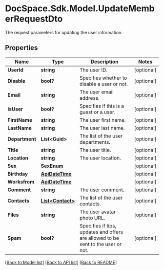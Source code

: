 # DocSpace.Sdk.Model.UpdateMemberRequestDto
The request parameters for updating the user information.

## Properties

Name | Type | Description | Notes
------------ | ------------- | ------------- | -------------
**UserId** | **string** | The user ID. | [optional] 
**Disable** | **bool?** | Specifies whether to disable a user or not. | [optional] 
**Email** | **string** | The user email address. | [optional] 
**IsUser** | **bool?** | Specifies if this is a guest or a user. | [optional] 
**FirstName** | **string** | The user first name. | [optional] 
**LastName** | **string** | The user last name. | [optional] 
**Department** | **List&lt;Guid&gt;** | The list of the user departments. | [optional] 
**Title** | **string** | The user title. | [optional] 
**Location** | **string** | The user location. | [optional] 
**Sex** | **SexEnum** |  | [optional] 
**Birthday** | [**ApiDateTime**](ApiDateTime.md) |  | [optional] 
**Worksfrom** | [**ApiDateTime**](ApiDateTime.md) |  | [optional] 
**Comment** | **string** | The user comment. | [optional] 
**Contacts** | [**List&lt;Contact&gt;**](Contact.md) | The list of the user contacts. | [optional] 
**Files** | **string** | The user avatar photo URL. | [optional] 
**Spam** | **bool?** | Specifies if tips, updates and offers are allowed to be sent to the user or not. | [optional] 

[[Back to Model list]](../README.md#documentation-for-models) [[Back to API list]](../README.md#documentation-for-api-endpoints) [[Back to README]](../README.md)

